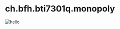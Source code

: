 ch.bfh.bti7301q.monopoly
========================

![hello](https://raw.github.com/inved1/ch.bfh.bti7301q.monopoly/master/monopoly.tester/img/typ.jpg)
